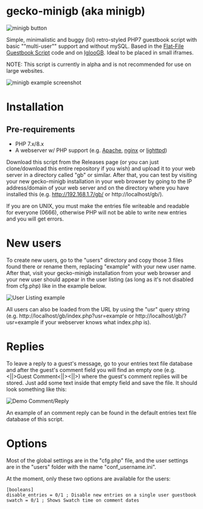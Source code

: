 # gecko-minigb (aka minigb)
![minigb button](https://github.com/ThatRoboticFish/minigb/blob/main/img/minigb.gif?raw=true)

Simple, minimalistic and buggy (lol) retro-styled PHP7 guestbook script with basic ""multi-user"" support and without mySQL. Based in the [Flat-File Guestbook Script](https://github.com/taufik-nurrohman/flat-file-guestbook) code and on [IglooGB](https://gb.igloocafe.space/). Ideal to be placed in small iframes.

NOTE: This script is currently in alpha and is not recommended for use on large websites.

![minigb example screenshot](https://geckof.dimension.sh/img/misc/2023-01-04_102307.png)

# Installation

## Pre-requirements
* PHP 7.x/8.x
* A webserver w/ PHP support (e.g. [Apache](https://httpd.apache.org/), [nginx](https://nginx.org/) or [lighttpd](https://lighttpd.net/))

Download this script from the Releases page (or you can just clone/download this entire repository if you wish) and upload it to your web server in a directory called "gb" or similar. After that, you can test by visiting your new gecko-minigb installation in your web browser by going to the IP address/domain of your web server and on the directory where you have installed this (e.g. http://192.168.1.7/gb/ or http://localhost/gb/).

If you are on UNIX, you must make the entries file writeable and readable for everyone (0666), otherwise PHP will not be able to write new entries and you will get errors.

# New users
To create new users, go to the "users" directory and copy those 3 files found there or rename them, replacing "example" with your new user name. After that, visit your gecko-minigb installation from your web browser and your new user should appear in the user listing (as long as it's not disabled from cfg.php) like in the example below.

![User Listing example](https://media.discordapp.net/attachments/972204450456428554/1124868782972751924/image.png)

All users can also be loaded from the URL by using the "usr" query string (e.g. http://localhost/gb/index.php?usr=example or http://localhost/gb/?usr=example if your webserver knows what index.php is).

# Replies
To leave a reply to a guest's message, go to your entries text file database and after the guest's comment field you will find an empty one (e.g. <||>Guest Comment<||><||>) where the guest's comment replies will be stored. Just add some text inside that empty field and save the file. It should look something like this:

![Demo Comment/Reply](https://geckof.dimension.sh/img/misc/minigb_demo_reply.jpg)

An example of an comment reply can be found in the default entries text file database of this script.

# Options
Most of the global settings are in the "cfg.php" file, and the user settings are in the "users" folder with the name "conf_username.ini".

At the moment, only these two options are available for the users:

```
[booleans]
disable_entries = 0/1 ; Disable new entries on a single user guestbook
swatch = 0/1 ; Shows Swatch time on comment dates
```
